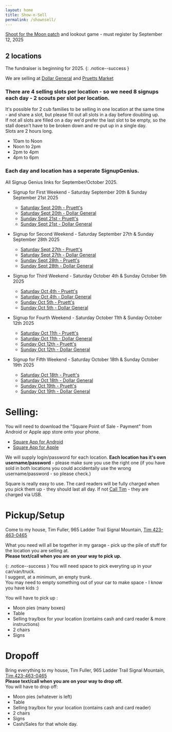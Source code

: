 ```yaml
---
layout: home
title: Show-n-Sell
permalink: /shownsell/
---
```


[Shoot for the Moon patch](https://docs.google.com/forms/d/e/1FAIpQLSfzmFmZRDz72FkextxX644eCrbFzbJzrq3MZG_LIlF0ksoodA/viewform) and lookout game - must register by September 12, 2025

## 2 locations

The fundraiser is beginning for 2025. 
{: .notice--success }

We are selling at [Dollar General](https://www.google.com/maps/place/Dollar+General/@35.1744822,-85.3314633,17z/data=!3m2!4b1!5s0x8860f449559ad427:0xd12cea5ca04fd5cf!4m5!3m4!1s0x8860f44bffddafb7:0x14737cbbf3090bd2!8m2!3d35.1744822!4d-85.3292746) and 
[Pruetts Market](https://www.google.com/maps/place/Pruett's+Market/@35.1386309,-85.330655,17z/data=!3m1!4b1!4m5!3m4!1s0x8860f5919d29f255:0x510723ddf790f66a!8m2!3d35.1386309!4d-85.328461)


### There are 4 selling slots per location  - so we need 8 signups each day - 2 scouts per slot per location.

It's possible for 2 cub families to be selling in one location at the same time - and share a slot, but please fill out all slots in a day before doubling up.<br/>
If not all slots are filled on a day we'd prefer the last slot to be empty, so the stall doesn't have to be broken down and re-put up in a single day.<br/>
Slots are 2 hours long. 
- 10am to Noon
- Noon to 2pm
- 2pm to 4pm
- 4pm to 6pm

### Each day and location has a seperate SignupGenius.

All Signup Genius links for September/October 2025.
- Signup for First Weekend - Saturday September 20th & Sunday September 21st 2025
  - [Saturday Sept 20th - Pruett's](https://www.signupgenius.com/go/10C054BABAD2AA3F9C70-58282593-moonpie)
  - [Saturday Sept 20th - Dollar General](https://www.signupgenius.com/go/10C054BABAD2AA3F9C70-58282821-moonpie)
  - [Sunday Sept 21st - Pruett's](https://www.signupgenius.com/go/10C054BABAD2AA3F9C70-58282879-moonpie)
  - [Sunday Sept 21st - Dollar General](https://www.signupgenius.com/go/10C054BABAD2AA3F9C70-58282961-moonpie)

- Signup for Second Weekend - Saturday September 27th & Sunday September 28th 2025
  - [Saturday Sept 27th - Pruett's](https://www.signupgenius.com/go/10C054BABAD2AA3F9C70-58283216-moonpie)
  - [Saturday Sept 27th - Dollar General](https://www.signupgenius.com/go/10C054BABAD2AA3F9C70-58283213-moonpie)
  - [Sunday Sept 28th - Pruett's](https://www.signupgenius.com/go/10C054BABAD2AA3F9C70-58283217-moonpie)
  - [Sunday Sept 28th - Dollar General](https://www.signupgenius.com/go/10C054BABAD2AA3F9C70-58283228-moonpie)

- Signup for Third Weekend - Saturday October 4th & Sunday October 5th 2025
  - [Saturday Oct 4th - Pruett's](https://www.signupgenius.com/go/10C054BABAD2AA3F9C70-58283297-moonpie)
  - [Saturday Oct 4th - Dollar General](https://www.signupgenius.com/go/10C054BABAD2AA3F9C70-58283294-moonpie)
  - [Sunday Oct 5th - Pruett's](https://www.signupgenius.com/go/10C054BABAD2AA3F9C70-58283296-moonpie)
  - [Sunday Oct 5th - Dollar General](https://www.signupgenius.com/go/10C054BABAD2AA3F9C70-58283311-moonpie)
  
- Signup for Fourth Weekend - Saturday October 11th & Sunday October 12th 2025
  - [Saturday Oct 11th - Pruett's](https://www.signupgenius.com/go/10C054BABAD2AA3F9C70-58283339-moonpie)
  - [Saturday Oct 11th - Dollar General](https://www.signupgenius.com/go/10C054BABAD2AA3F9C70-58283362-moonpie)
  - [Sunday Oct 12th - Pruett's](https://www.signupgenius.com/go/10C054BABAD2AA3F9C70-58283352-moonpie)
  - [Sunday Oct 12th - Dollar General](https://www.signupgenius.com/go/10C054BABAD2AA3F9C70-58283361-moonpie)
  
- Signup for Fifth Weekend - Saturday October 18th & Sunday October 19th 2025
  - [Saturday Oct 18th - Pruett's](https://www.signupgenius.com/go/10C054BABAD2AA3F9C70-58283351-moonpie)
  - [Saturday Oct 18th - Dollar General](https://www.signupgenius.com/go/10C054BABAD2AA3F9C70-58283365-moonpie)
  - [Sunday Oct 19th - Pruett's](https://www.signupgenius.com/go/10C054BABAD2AA3F9C70-58283350-moonpie)
  - [Sunday Oct 19th - Dollar General](https://www.signupgenius.com/go/10C054BABAD2AA3F9C70-58283366-moonpie)


    


# Selling:
You will need to download the "Square Point of Sale - Payment" from Android or Apple app store onto your phone.
- [Square App for Android](https://play.google.com/store/search?q=square+app&c=apps)
- [Square App for Apple](https://apps.apple.com/us/app/square-point-of-sale-pos/id335393788)

We will supply login/password for each location. **Each location has it's own username/password** - please make sure you use the right one (if you have sold in both locations you could accidentally use the wrong username/password - so please check.)

Square is really easy to use. The card readers will be fully charged when you pick them up - they should last all day. If not [Call Tim](tel:4234630465) - they are charged via USB.

# Pickup/Setup
Come to my house, Tim Fuller, 965 Ladder Trail Signal Mountain, [Tim 423-463-0465](tel:4234630465) 

What you need will all be together in my garage - pick up the pile of stuff for the location you are selling at. 
<br/>
**Please text/call when you are on your way to pick up.**

{: .notice--success }
You will need space to pick everyting up in your car/van/truck.<br/>
I suggest, at a minimum, an empty trunk. <br/>
You may need to empty something out of your car to make space - I know you have kids :)

You will have to pick up : 
- Moon pies (many boxes)
- Table 
- Selling tray/box for your location (contains cash and card reader & more instructions)
- 2 chairs
- Signs

# Dropoff
Bring everything to my house, Tim Fuller, 965 Ladder Trail Signal Mountain, [Tim 423-463-0465](tel:4234630465) 
<br/>
**Please text/call when you are on your way to drop off.**
<br/>
You will have to drop off: 
- Moon pies (whatever is left)
- Table 
- Selling tray/box for your location (contains cash and card reader)
- 2 chairs
- Signs
- Cash/Sales for that whole day.


